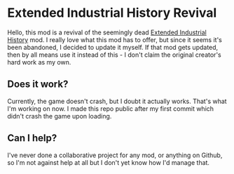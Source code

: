 # Extended Industrial History Revival
Hello,
this mod is a revival of the seemingly dead [Extended Industrial History](https://steamcommunity.com/sharedfiles/filedetails/?id=3012550289) mod. I really love what this mod has to offer, but since it seems it's been abandoned, I decided to update it myself. If that mod gets updated, then by all means use it instead of this - I don't claim the original creator's hard work as my own. 

## Does it work?
Currently, the game doesn't crash, but I doubt it actually works. That's what I'm working on now. I made this repo public after my first commit which didn't crash the game upon loading.

## Can I help?
I've never done a collaborative project for any mod, or anything on Github, so I'm not against help at all but I don't yet know how I'd manage that.
